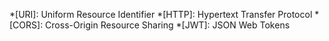 *[URI]: Uniform Resource Identifier
*[HTTP]: Hypertext Transfer Protocol
*[CORS]: Cross-Origin Resource Sharing
*[JWT]: JSON Web Tokens